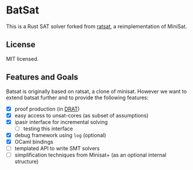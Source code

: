 # BatSat

This is a Rust SAT solver forked from [ratsat](https://github.com/qnighy/ratsat), a reimplementation of MiniSat.

## License

MIT licensed.

## Features and Goals

Batsat is originally based on ratsat, a clone of minisat. However we want
to extend batsat further and to provide the following features:

- [x] proof production (in [DRAT](https://baldur.iti.kit.edu/sat-competition-2017/index.php?cat=certificates))
- [x] easy access to unsat-cores (as subset of assumptions)
- [x] ipasir interface for incremental solving
  * [ ] testing this interface
- [x] debug framework using `log` (optional)
- [x] OCaml bindings
- [ ] templated API to write SMT solvers
- [ ] simplification techniques from Minisat+ (as an optional internal structure)
